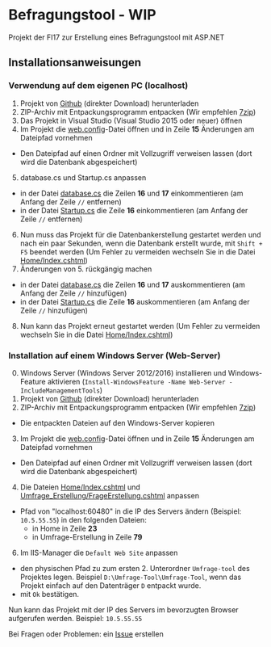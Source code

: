 # Befragungstool - WIP
Projekt der FI17 zur Erstellung eines Befragungstool mit ASP.NET

## Installationsanweisungen
### Verwendung auf dem eigenen PC (localhost)
1. Projekt von [Github](https://github.com/FI17/Befragungstool/archive/master.zip) (direkter Download) herunterladen
2. ZIP-Archiv mit Entpackungsprogramm entpacken (Wir empfehlen [7zip](http://www.7-zip.de/download.html))
3. Das Projekt in Visual Studio (Visual Studio 2015 oder neuer) öffnen
4. Im Projekt die [web.config](Umfrage-Tool/Umfrage-Tool/Web.config)-Datei öffnen und in Zeile **15** Änderungen am Dateipfad vornehmen
  - Den Dateipfad auf einen Ordner mit Vollzugriff verweisen lassen (dort wird die Datenbank abgespeichert)
5. database.cs und Startup.cs anpassen
  - in der Datei [database.cs](Umfrage-Tool/Umfrage-Tool/database.cs) die Zeilen **16** und **17** einkommentieren (am Anfang der Zeile ``//`` entfernen)
  - in der Datei [Startup.cs](Umfrage-Tool/Umfrage-Tool/Startup.cs) die Zeile **16** einkommentieren (am Anfang der Zeile ``//`` entfernen)
6. Nun muss das Projekt für die Datenbankerstellung gestartet werden und nach ein paar Sekunden, wenn die Datenbank erstellt wurde, mit ``Shift + F5`` beendet werden (Um Fehler zu vermeiden wechseln Sie in die Datei [Home/Index.cshtml](Umfrage-Tool/Umfrage-Tool/Views/Home/Index.cshtml))
7. Änderungen von 5. rückgängig machen
  - in der Datei [database.cs](Umfrage-Tool/Umfrage-Tool/database.cs) die Zeilen **16** und **17** auskommentieren (am Anfang der Zeile ``//`` hinzufügen)
  - in der Datei [Startup.cs](Umfrage-Tool/Umfrage-Tool/Startup.cs) die Zeile **16** auskommentieren (am Anfang der Zeile ``//`` hinzufügen)
8. Nun kann das Projekt erneut gestartet werden (Um Fehler zu vermeiden wechseln Sie in die Datei [Home/Index.cshtml](Umfrage-Tool/Umfrage-Tool/Views/Home/Index.cshtml))

### Installation auf einem Windows Server (Web-Server)
0. Windows Server (Windows Server 2012/2016) installieren und Windows-Feature aktivieren (``Install-WindowsFeature -Name Web-Server -IncludeManagementTools``)
1. Projekt von [Github](https://github.com/FI17/Befragungstool/archive/master.zip) (direkter Download) herunterladen
2. ZIP-Archiv mit Entpackungsprogramm entpacken (Wir empfehlen [7zip](http://www.7-zip.de/download.html))
  - Die entpackten Dateien auf den Windows-Server kopieren
3. Im Projekt die [web.config](Umfrage-Tool/Umfrage-Tool/Web.config)-Datei öffnen und in Zeile **15** Änderungen am Dateipfad vornehmen
  - Den Dateipfad auf einen Ordner mit Vollzugriff verweisen lassen (dort wird die Datenbank abgespeichert)
4. Die Dateien  [Home/Index.cshtml](Umfrage-Tool/Umfrage-Tool/Views/Home/Index.cshtml) und [Umfrage_Erstellung/FrageErstellung.cshtml](Umfrage-Tool/Umfrage-Tool/Views/Umfrage_Erstellung/FrageErstellung.cshtml) anpassen
  - Pfad  von "localhost:60480" in die IP des Servers ändern (Beispiel: ``10.5.55.55``) in den folgenden Dateien:
    - in Home in Zeile **23**
    - in Umfrage-Erstellung in Zeile **79**
6. Im IIS-Manager die ``Default Web Site`` anpassen
  - den physischen Pfad zu zum ersten 2. Unterordner ``Umfrage-tool`` des Projektes legen. Beispiel ``D:\Umfrage-Tool\Umfrage-Tool``, wenn das Projekt einfach auf den Datenträger ``D`` entpackt wurde.
  - mit ``Ok`` bestätigen.
  
  Nun kann das Projekt mit der IP des Servers im bevorzugten Browser aufgerufen werden. Beispiel: ``10.5.55.55``
  
  Bei Fragen oder Problemen: ein [Issue](https://github.com/FI17/Befragungstool/issues) erstellen
